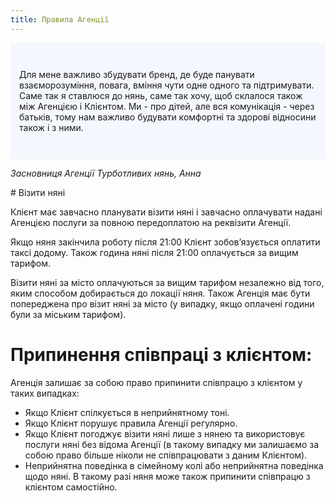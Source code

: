 ```yaml
---
title: Правила Агенції
---
```

<p style="padding: 3em 1em; background: #f5f7ff; border-radius: 4px;">
Для мене важливо збудувати бренд, де буде панувати взаєморозуміння, повага, вміння чути одне одного та підтримувати. Саме так я ставлюся до нянь, саме так хочу, щоб склалося також між Агенцією і Клієнтом. Ми - про дітей, але вся комунікація - через батьків, тому нам важливо будувати комфортні та здорові відносини також і з ними.

<i>Засновниця Агенції Турботливих нянь, Анна</i>
</p>
# Візити няні  

Клієнт має завчасно планувати візити няні і завчасно оплачувати надані Агенцією послуги за повною передоплатою на реквізити Агенції.

Якщо няня закінчила роботу після 21:00 Клієнт зобов’язується оплатити таксі додому. Також година няні після 21:00 оплачується за вищим тарифом.

Візити няні за місто оплачуються за вищим тарифом незалежно від того, яким способом добирається до локації няня. Також Агенція має бути попереджена про візит няні за місто (у випадку, якщо оплачені години були за міським тарифом).
# Припинення співпраці з клієнтом:  

Агенція залишає за собою право припинити співпрацю з клієнтом у таких випадках:
- Якщо Клієнт спілкується в неприйнятному тоні.
- Якщо Клієнт порушує правила Агенції регулярно.
- Якщо Клієнт погоджує візити няні лише з нянею та використовує послуги няні без відома Агенції (в такому випадку ми залишаємо за собою право більше ніколи не співпрацювати з даним Клієнтом).
- Неприйнятна поведінка в сімейному колі або неприйнятна поведінка щодо няні. В такому разі няня може також припинити співпрацю з клієнтом самостійно.
